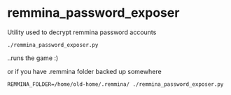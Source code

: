 remmina_password_exposer
========================

Utility used to decrypt remmina password accounts

`./remmina_password_exposer.py`

..runs the game :)

or if you have .remmina folder backed up somewhere

`REMMINA_FOLDER=/home/old-home/.remmina/ ./remmina_password_exposer.py`
